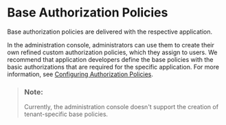 <!-- loio7c3eafc956ae4d89accfe6046c7f927b -->

# Base Authorization Policies

Base authorization policies are delivered with the respective application.



In the administration console, administrators can use them to create their own refined custom authorization policies, which they assign to users. We recommend that application developers define the base policies with the basic authorizations that are required for the specific application. For more information, see [Configuring Authorization Policies](configuring-authorization-policies-982ac5f.md).

> ### Note:  
> Currently, the administration console doesn't support the creation of tenant-specific base policies.


